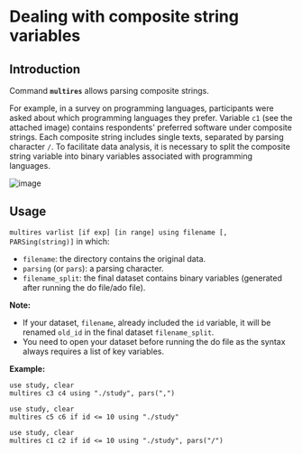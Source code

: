 # Dealing with composite string variables

## Introduction

Command **``multires``** allows parsing composite strings.  

For example, in a survey on programming languages, participants were asked about which programming languages they prefer. Variable ``c1`` (see the attached image) contains respondents' preferred software under composite strings. Each composite string includes single texts, separated by parsing character ``/``. To facilitate data analysis, it is necessary to split the composite string variable into binary variables associated with programming languages.

![image](https://user-images.githubusercontent.com/60907709/156554106-322f1ec6-5fa3-4d8d-9aae-ecb1056d7f94.png)


## Usage
``multires varlist [if exp] [in range] using filename [, PARSing(string)]`` in which:
- ``filename``: the directory contains the original data. 
- ``parsing`` (or ``pars``): a parsing character.
- `filename_split`: the final dataset contains binary variables (generated after running the do file/ado file).

**Note:**
- If your dataset, `filename`, already included the ``id`` variable, it will be renamed ``old_id`` in the final dataset `filename_split`.
- You need to open your dataset before running the do file as the syntax always requires a list of key variables.

**Example:**
```
use study, clear
multires c3 c4 using "./study", pars(",")

use study, clear
multires c5 c6 if id <= 10 using "./study"

use study, clear
multires c1 c2 if id <= 10 using "./study", pars("/")
```

